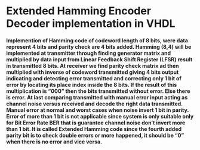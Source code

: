 # Extended Hamming Encoder Decoder implementation in VHDL
#### Implemention of Hamming code of codeword length of 8 bits, were data represent 4 bits and parity check are 4 bits added. Hamming (8,4) will be implemented at transmitter through finding generator matrix and multiplied by data input from Linear Feedback Shift Register (LFSR) result in transmitted 8 bits. At receiver we find parity check matrix ad then multiplied with inverse of codeword transmitted giving 4 bits output indicating and detecting error transmitted and correcting only 1 bit of error by locating its place index inside the 8 bits. If the result of this multiplication is “000” then the bits transmitted without error. Else there is error. At last comparing transmitted with manual error input acting as channel noise versus received and decode the right data transmitted. Manual error at normal and worst cases when noise invert 1 bit in parity. Error of more than 1 bit is not applicable since system is only suitable only for Bit Error Rate BER that is guarantee channel noise don’t invert more than 1 bit. It is called Extended Hamming code since the fourth added parity bit is to check double errors or more happened, it should be “0” when there is no error and vice versa. 
